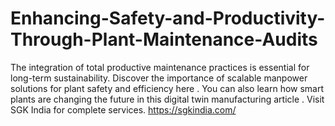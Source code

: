 # Enhancing-Safety-and-Productivity-Through-Plant-Maintenance-Audits
The integration of total productive maintenance practices is essential for long-term sustainability.  Discover the importance of scalable manpower solutions for plant safety and efficiency here . You can also learn how smart plants are changing the future in this digital twin manufacturing article . Visit SGK India  for complete services.
https://sgkindia.com/
